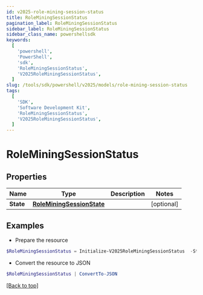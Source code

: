 ```yaml
---
id: v2025-role-mining-session-status
title: RoleMiningSessionStatus
pagination_label: RoleMiningSessionStatus
sidebar_label: RoleMiningSessionStatus
sidebar_class_name: powershellsdk
keywords:
  [
    'powershell',
    'PowerShell',
    'sdk',
    'RoleMiningSessionStatus',
    'V2025RoleMiningSessionStatus',
  ]
slug: /tools/sdk/powershell/v2025/models/role-mining-session-status
tags:
  [
    'SDK',
    'Software Development Kit',
    'RoleMiningSessionStatus',
    'V2025RoleMiningSessionStatus',
  ]
---
```


# RoleMiningSessionStatus

## Properties

| Name | Type | Description | Notes |
| --- | --- | --- | --- |
| **State** | [**RoleMiningSessionState**](role-mining-session-state) |  | [optional] |

## Examples

- Prepare the resource

```powershell
$RoleMiningSessionStatus = Initialize-V2025RoleMiningSessionStatus  -State null
```

- Convert the resource to JSON

```powershell
$RoleMiningSessionStatus | ConvertTo-JSON
```

[[Back to top]](#)
